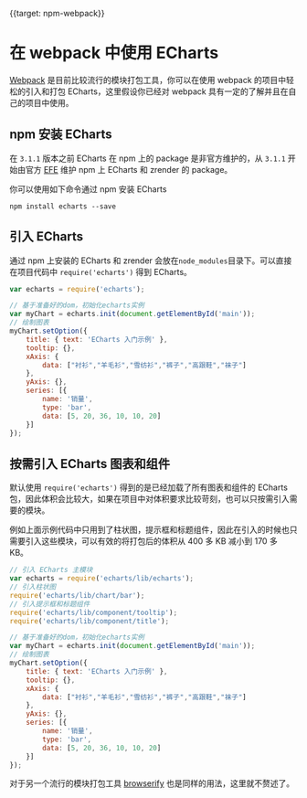 
{{target: npm-webpack}}

# 在 webpack 中使用 ECharts

[Webpack](https://webpack.github.io/) 是目前比较流行的模块打包工具，你可以在使用 webpack 的项目中轻松的引入和打包 ECharts，这里假设你已经对 webpack 具有一定的了解并且在自己的项目中使用。

## npm 安装 ECharts

在 `3.1.1` 版本之前 ECharts 在 npm 上的 package 是非官方维护的，从 `3.1.1` 开始由官方 [EFE](https://github.com/ecomfe/) 维护 npm 上 ECharts 和 zrender 的 package。

你可以使用如下命令通过 npm 安装 ECharts

```shell
npm install echarts --save
```

## 引入 ECharts

通过 npm 上安装的 ECharts 和 zrender 会放在`node_modules`目录下。可以直接在项目代码中 `require('echarts')` 得到 ECharts。

```js
var echarts = require('echarts');

// 基于准备好的dom，初始化echarts实例
var myChart = echarts.init(document.getElementById('main'));
// 绘制图表
myChart.setOption({
    title: { text: 'ECharts 入门示例' },
    tooltip: {},
    xAxis: {
        data: ["衬衫","羊毛衫","雪纺衫","裤子","高跟鞋","袜子"]
    },
    yAxis: {},
    series: [{
        name: '销量',
        type: 'bar',
        data: [5, 20, 36, 10, 10, 20]
    }]
});
```

## 按需引入 ECharts 图表和组件

默认使用 `require('echarts')` 得到的是已经加载了所有图表和组件的 ECharts 包，因此体积会比较大，如果在项目中对体积要求比较苛刻，也可以只按需引入需要的模块。

例如上面示例代码中只用到了柱状图，提示框和标题组件，因此在引入的时候也只需要引入这些模块，可以有效的将打包后的体积从 400 多 KB 减小到 170 多 KB。

```js
// 引入 ECharts 主模块
var echarts = require('echarts/lib/echarts');
// 引入柱状图
require('echarts/lib/chart/bar');
// 引入提示框和标题组件
require('echarts/lib/component/tooltip');
require('echarts/lib/component/title');

// 基于准备好的dom，初始化echarts实例
var myChart = echarts.init(document.getElementById('main'));
// 绘制图表
myChart.setOption({
    title: { text: 'ECharts 入门示例' },
    tooltip: {},
    xAxis: {
        data: ["衬衫","羊毛衫","雪纺衫","裤子","高跟鞋","袜子"]
    },
    yAxis: {},
    series: [{
        name: '销量',
        type: 'bar',
        data: [5, 20, 36, 10, 10, 20]
    }]
});
```


对于另一个流行的模块打包工具 [browserify](http://browserify.org/) 也是同样的用法，这里就不赘述了。
